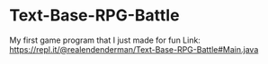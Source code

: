 # Text-Base-RPG-Battle
My first game program that I just made for fun
Link: https://repl.it/@realendenderman/Text-Base-RPG-Battle#Main.java
